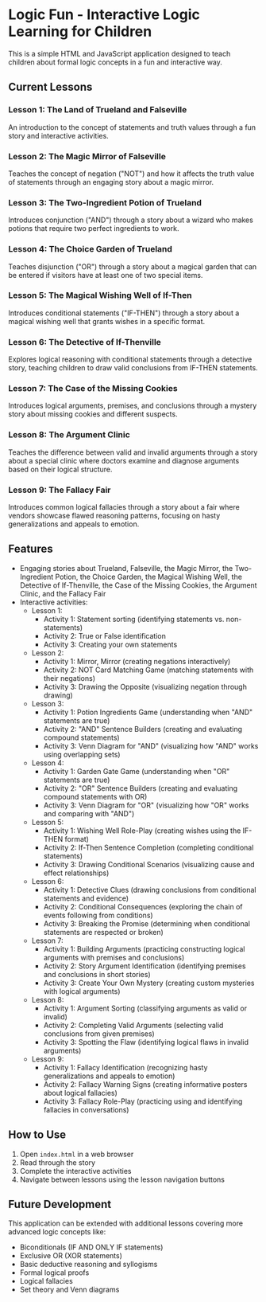 # Logic Fun - Interactive Logic Learning for Children

This is a simple HTML and JavaScript application designed to teach children about formal logic concepts in a fun and interactive way.

## Current Lessons

### Lesson 1: The Land of Trueland and Falseville
An introduction to the concept of statements and truth values through a fun story and interactive activities.

### Lesson 2: The Magic Mirror of Falseville
Teaches the concept of negation ("NOT") and how it affects the truth value of statements through an engaging story about a magic mirror.

### Lesson 3: The Two-Ingredient Potion of Trueland
Introduces conjunction ("AND") through a story about a wizard who makes potions that require two perfect ingredients to work.

### Lesson 4: The Choice Garden of Trueland
Teaches disjunction ("OR") through a story about a magical garden that can be entered if visitors have at least one of two special items.

### Lesson 5: The Magical Wishing Well of If-Then
Introduces conditional statements ("IF-THEN") through a story about a magical wishing well that grants wishes in a specific format.

### Lesson 6: The Detective of If-Thenville
Explores logical reasoning with conditional statements through a detective story, teaching children to draw valid conclusions from IF-THEN statements.

### Lesson 7: The Case of the Missing Cookies
Introduces logical arguments, premises, and conclusions through a mystery story about missing cookies and different suspects.

### Lesson 8: The Argument Clinic
Teaches the difference between valid and invalid arguments through a story about a special clinic where doctors examine and diagnose arguments based on their logical structure.

### Lesson 9: The Fallacy Fair
Introduces common logical fallacies through a story about a fair where vendors showcase flawed reasoning patterns, focusing on hasty generalizations and appeals to emotion.

## Features

- Engaging stories about Trueland, Falseville, the Magic Mirror, the Two-Ingredient Potion, the Choice Garden, the Magical Wishing Well, the Detective of If-Thenville, the Case of the Missing Cookies, the Argument Clinic, and the Fallacy Fair
- Interactive activities:
  - Lesson 1:
    - Activity 1: Statement sorting (identifying statements vs. non-statements)
    - Activity 2: True or False identification
    - Activity 3: Creating your own statements
  - Lesson 2:
    - Activity 1: Mirror, Mirror (creating negations interactively)
    - Activity 2: NOT Card Matching Game (matching statements with their negations)
    - Activity 3: Drawing the Opposite (visualizing negation through drawing)
  - Lesson 3:
    - Activity 1: Potion Ingredients Game (understanding when "AND" statements are true)
    - Activity 2: "AND" Sentence Builders (creating and evaluating compound statements)
    - Activity 3: Venn Diagram for "AND" (visualizing how "AND" works using overlapping sets)
  - Lesson 4:
    - Activity 1: Garden Gate Game (understanding when "OR" statements are true)
    - Activity 2: "OR" Sentence Builders (creating and evaluating compound statements with OR)
    - Activity 3: Venn Diagram for "OR" (visualizing how "OR" works and comparing with "AND")
  - Lesson 5:
    - Activity 1: Wishing Well Role-Play (creating wishes using the IF-THEN format)
    - Activity 2: If-Then Sentence Completion (completing conditional statements)
    - Activity 3: Drawing Conditional Scenarios (visualizing cause and effect relationships)
  - Lesson 6:
    - Activity 1: Detective Clues (drawing conclusions from conditional statements and evidence)
    - Activity 2: Conditional Consequences (exploring the chain of events following from conditions)
    - Activity 3: Breaking the Promise (determining when conditional statements are respected or broken)
  - Lesson 7:
    - Activity 1: Building Arguments (practicing constructing logical arguments with premises and conclusions)
    - Activity 2: Story Argument Identification (identifying premises and conclusions in short stories)
    - Activity 3: Create Your Own Mystery (creating custom mysteries with logical arguments)
  - Lesson 8:
    - Activity 1: Argument Sorting (classifying arguments as valid or invalid)
    - Activity 2: Completing Valid Arguments (selecting valid conclusions from given premises)
    - Activity 3: Spotting the Flaw (identifying logical flaws in invalid arguments)
  - Lesson 9:
    - Activity 1: Fallacy Identification (recognizing hasty generalizations and appeals to emotion)
    - Activity 2: Fallacy Warning Signs (creating informative posters about logical fallacies)
    - Activity 3: Fallacy Role-Play (practicing using and identifying fallacies in conversations)

## How to Use

1. Open `index.html` in a web browser
2. Read through the story
3. Complete the interactive activities
4. Navigate between lessons using the lesson navigation buttons

## Future Development

This application can be extended with additional lessons covering more advanced logic concepts like:
- Biconditionals (IF AND ONLY IF statements)
- Exclusive OR (XOR statements)
- Basic deductive reasoning and syllogisms
- Formal logical proofs
- Logical fallacies
- Set theory and Venn diagrams